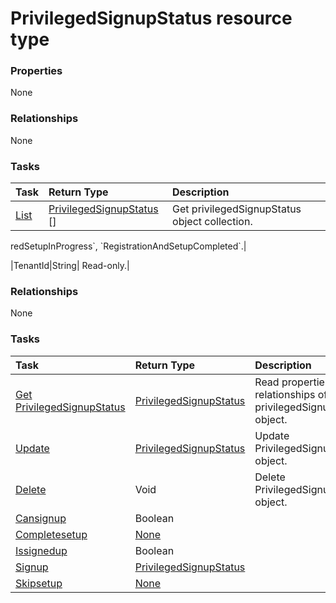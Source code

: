 # PrivilegedSignupStatus resource type



### Properties
None

### Relationships
None


### Tasks

| Task		   | Return Type	|Description|
|:---------------|:--------|:----------|
|[List](../api/privilegedsignupstatus_list.md) | [PrivilegedSignupStatus](privilegedsignupstatus.md) [] |Get privilegedSignupStatus object collection. |

<!-- uuid: 500deaad-2f7f-428d-88b6-092f6c3c6836
2015-10-15 04:07:53 UTC -->
<!-- {
  "type": "#page.annotation",
  "description": "PrivilegedSignupStatus resource",
  "keywords": "",
  "section": "documentation",
  "tocPath": ""
}-->redSetupInProgress`, `RegistrationAndSetupCompleted`.|
|TenantId|String| Read-only.|

### Relationships
None


### Tasks

| Task		   | Return Type	|Description|
|:---------------|:--------|:----------|
|[Get PrivilegedSignupStatus](../api/privilegedsignupstatus_get.md) | [PrivilegedSignupStatus](privilegedsignupstatus.md) |Read properties and relationships of privilegedSignupStatus object.|
|[Update](../api/privilegedsignupstatus_update.md) | [PrivilegedSignupStatus](privilegedsignupstatus.md)	|Update PrivilegedSignupStatus object. |
|[Delete](../api/privilegedsignupstatus_delete.md) | Void	|Delete PrivilegedSignupStatus object. |
|[Cansignup](../api/privilegedsignupstatus_cansignup.md)|Boolean||
|[Completesetup](../api/privilegedsignupstatus_completesetup.md)|[None](none.md)||
|[Issignedup](../api/privilegedsignupstatus_issignedup.md)|Boolean||
|[Signup](../api/privilegedsignupstatus_signup.md)|[PrivilegedSignupStatus](privilegedsignupstatus.md)||
|[Skipsetup](../api/privilegedsignupstatus_skipsetup.md)|[None](none.md)||

<!-- uuid: ded8174f-8daa-4c3f-9403-322e53c4dd45
2015-10-15 04:07:53 UTC -->
<!-- {
  "type": "#page.annotation",
  "description": "PrivilegedSignupStatus resource",
  "keywords": "",
  "section": "documentation",
  "tocPath": ""
}-->